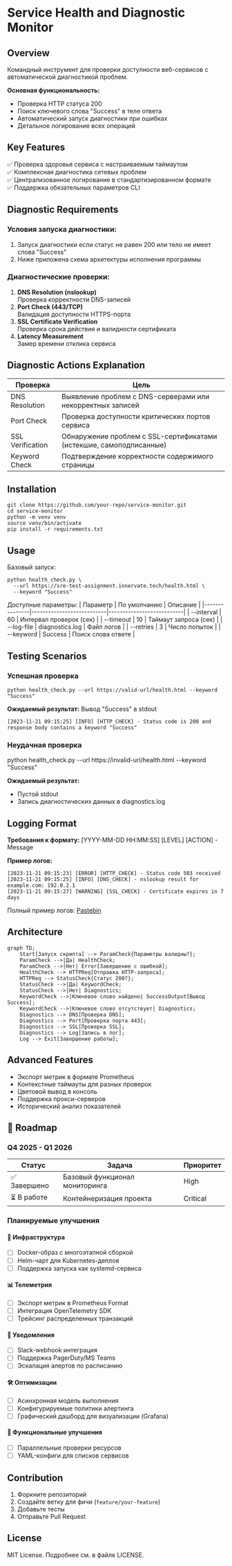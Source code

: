 # Service Health and Diagnostic Monitor

## Overview
Командный инструмент для проверки доступности веб-сервисов с автоматической диагностикой проблем.

**Основная функциональность:**
- Проверка HTTP статуса 200
- Поиск ключевого слова "Success" в теле ответа
- Автоматический запуск диагностики при ошибках
- Детальное логирование всех операций

## Key Features
✅ Проверка здоровья сервиса с настраиваемым таймаутом  
✅ Комплексная диагностика сетевых проблем  
✅ Централизованное логирование в стандартизированном формате  
✅ Поддержка обязательных параметров CLI

## Diagnostic Requirements
### Условия запуска диагностики:
1. Запуск диагностики если статус не равен 200 или тело не имеет слова "Success"
2. Ниже приложена схема архитектуры исполнения программы 

### Диагностические проверки:
1. **DNS Resolution (nslookup)**  
   Проверка корректности DNS-записей
2. **Port Check (443/TCP)**  
   Валидация доступности HTTPS-порта
3. **SSL Certificate Verification**  
   Проверка срока действия и валидности сертификата
4. **Latency Measurement**  
   Замер времени отклика сервиса

## Diagnostic Actions Explanation
| Проверка         | Цель                                                                 |
|------------------|----------------------------------------------------------------------|
| DNS Resolution   | Выявление проблем с DNS-серверами или некорректных записей           |
| Port Check       | Проверка доступности критических портов сервиса                      |
| SSL Verification | Обнаружение проблем с SSL-сертификатами (истекшие, самоподписанные)  |
| Keyword Check    | Подтверждение корректности содержимого страницы                      |


## Installation
```
git clone https://github.com/your-repo/service-monitor.git
cd service-monitor
python -m venv venv
source venv/bin/activate
pip install -r requirements.txt
```

## Usage
Базовый запуск:
```
python health_check.py \
  --url https://sre-test-assignment.innervate.tech/health.html \
  --keyword "Success"
```

Доступные параметры:
| Параметр      | По умолчанию              | Описание                  |
|---------------|---------------------------|---------------------------|
| --interval    | 60                        | Интервал проверок (сек)   |
| --timeout     | 10                        | Таймаут запроса (сек)     |
| --log-file    | diagnostics.log           | Файл логов                |
| --retries     | 3                         | Число попыток             |
| --keyword     | Success                   | Поиск слова ответе        |


## Testing Scenarios
### Успешная проверка
```
python health_check.py --url https://valid-url/health.html --keyword "Success"
```

**Ожидаемый результат:**
Вывод "Success" в stdout
```
[2023-11-21 09:15:25] [INFO] [HTTP_CHECK] - Status code is 200 and response body contains a keyword "Success"
```

### Неудачная проверка
python health_check.py --url https://invalid-url/health.html --keyword "Success"

**Ожидаемый результат:**
- Пустой stdout
- Запись диагностических данных в diagnostics.log

## Logging Format
**Требования к формату:**
[YYYY-MM-DD HH:MM:SS] [LEVEL] [ACTION] - Message

**Пример логов:**
```
[2023-11-21 09:15:23] [ERROR] [HTTP_CHECK] - Status code 503 received
[2023-11-21 09:15:25] [INFO] [DNS_CHECK] - nslookup result for example.com: 192.0.2.1
[2023-11-21 09:15:27] [WARNING] [SSL_CHECK] - Certificate expires in 7 days
```

Полный пример логов: [Pastebin](https://pastebin.com/example123)

## Architecture

```mermaid
graph TD;
    Start[Запуск скрипта] --> ParamCheck{Параметры валидны?};
    ParamCheck -->|Да| HealthCheck;
    ParamCheck -->|Нет| Error[Завершение с ошибкой];
    HealthCheck --> HTTPReq[Отправка HTTP-запроса];
    HTTPReq --> StatusCheck{Статус 200?};
    StatusCheck -->|Да| KeywordCheck;
    StatusCheck -->|Нет| Diagnostics;
    KeywordCheck -->|Ключевое слово найдено| SuccessOutput[Вывод Success];
    KeywordCheck -->|Ключевое слово отсутствует| Diagnostics;
    Diagnostics --> DNS[Проверка DNS];
    Diagnostics --> Port[Проверка порта 443];
    Diagnostics --> SSL[Проверка SSL];
    Diagnostics --> Log[Запись в лог];
    Log --> Exit[Завершение работы];
```

## Advanced Features
- Экспорт метрик в формате Prometheus
- Контекстные таймауты для разных проверок
- Цветовой вывод в консоль
- Поддержка прокси-серверов
- Исторический анализ показателей

## 🚀 Roadmap

### Q4 2025 - Q1 2026
| Статус       | Задача                          | Приоритет |
|--------------|---------------------------------|-----------|
| ✅ Завершено | Базовый функционал мониторинга  | High      |
| ⏳ В работе  | Контейнеризация проекта         | Critical  |

### Планируемые улучшения

#### 🐳 Инфраструктура
- [ ] Docker-образ с многоэтапной сборкой
- [ ] Helm-чарт для Kubernetes-деплоя
- [ ] Поддержка запуска как systemd-сервиса

#### 📊 Телеметрия
- [ ] Экспорт метрик в Prometheus Format
- [ ] Интеграция OpenTelemetry SDK
- [ ] Трейсинг распределенных транзакций

#### 🔔 Уведомления
- [ ] Slack-webhook интеграция
- [ ] Поддержка PagerDuty/MS Teams
- [ ] Эскалация алертов по расписанию

#### 🛠️ Оптимизации
- [ ] Асинхронная модель выполнения
- [ ] Конфигурируемые политики алертинга
- [ ] Графический дашборд для визуализации (Grafana)

#### 🎯 Функциональные улучшения
- [ ] Параллельные проверки ресурсов
- [ ] YAML-конфиги для списков сервисов

## Contribution
1. Форкните репозиторий
2. Создайте ветку для фичи (`feature/your-feature`)
3. Добавьте тесты
4. Отправьте Pull Request

## License
MIT License. Подробнее см. в файле LICENSE.